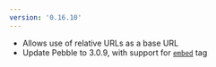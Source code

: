 ```yaml
---
version: '0.16.10'
---
```


- Allows use of relative URLs as a base URL
- Update Pebble to 3.0.9, with support for [`embed`](https://pebbletemplates.io/tag/embed) tag